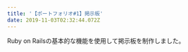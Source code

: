 ```yaml
---
title: '【ポートフォリオ#1】掲示板'
date: 2019-11-03T02:32:44.072Z
---
```

Ruby on Railsの基本的な機能を使用して掲示板を制作しました。
